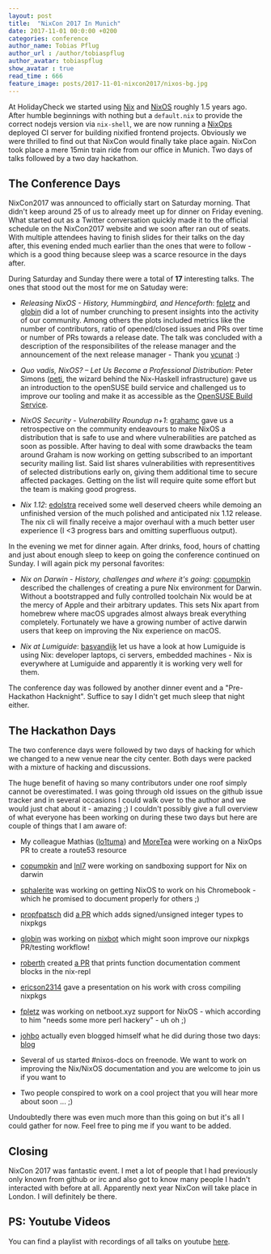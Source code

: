 ```yaml
---
layout: post
title:  "NixCon 2017 In Munich"
date: 2017-11-01 00:0:00 +0200
categories: conference 
author_name: Tobias Pflug
author_url : /author/tobiaspflug
author_avatar: tobiaspflug
show_avatar : true
read_time : 666
feature_image: posts/2017-11-01-nixcon2017/nixos-bg.jpg
---
```


At HolidayCheck we started using [Nix][nix] and [NixOS][nixos] roughly 1.5 years ago. After humble beginnings with nothing but a `default.nix` to provide the correct nodejs version via `nix-shell`, we are now running a [NixOps][nixops] deployed CI server for building nixified frontend projects. Obviously we were thrilled to find out that NixCon would finally take place again. NixCon took place a mere 15min train ride from our office in Munich. Two days of talks followed by a two day hackathon.

[nix]: https://nixos.org/nix
[nixos]: https://nixos.org
[nixops]: https://nixos.org/nixops

## The Conference Days

NixCon2017 was announced to officially start on Saturday morning. That didn't keep around 25 of us to already meet up for dinner on Friday evening. What started out as a Twitter conversation quickly made it to the official schedule on the NixCon2017 website and we soon after ran out of seats. With multiple attendees having to finish slides for their talks on the day after, this evening ended much earlier than the ones that were to follow - which is a good thing because sleep was a scarce resource in the days after.

During Saturday and Sunday there were a total of **17** interesting talks. The ones that stood out the most for me on Satuday were:

- *Releasing NixOS - History, Hummingbird, and Henceforth*: [fpletz][fpletz] and [globin][globin] did a lot of number crunching to present insights into the activity of our community. Among others the plots included metrics like the number of contributors, ratio of opened/closed issues and PRs over time or number of PRs towards a release date. The talk was concluded with a description of the responsibilites of the release manager and the announcement of the next release manager - Thank you [vcunat][vcunat] :)

- *Quo vadis, NixOS? – Let Us Become a Professional Distribution*: Peter Simons ([peti][peti], the wizard behind the Nix-Haskell infrastructure) gave us an introduction to the openSUSE build service and challenged us to improve our tooling and make it as accessible as the [OpenSUSE Build Service][obs].

- *NixOS Security - Vulnerability Roundup n+1*: [grahamc][grahamc] gave us a retrospective on the community endeavours to make NixOS a distribution that is safe to use and where vulnerabilities are patched as soon as possible. After having to deal with some drawbacks the team around Graham is now working on getting subscribed to an important security mailing list. Said list shares vulnerabilities with representitives of selected distributions early on, giving them additional time to secure affected packages. Getting on the list will require quite some effort but the team is making good progress.

- *Nix 1.12*: [edolstra][edolstra] received some well deserved cheers while demoing an unfinished version of the much polished and anticipated nix 1.12 release. The nix cli will finally receive a major overhaul with a much better user experience (I <3 progress bars and omitting superfluous output).

In the evening we met for dinner again. After drinks, food, hours of chatting and just about enough sleep to keep on going the conference continued on Sunday. I will again pick my  personal favorites:

- *Nix on Darwin - History, challenges and where it's going*: [copumpkin][copumpkin] described the challenges of creating a pure Nix environment for Darwin. Without a bootstrapped and fully controlled toolchain Nix would be at the mercy of Apple and their arbitrary updates. This sets Nix apart from homebrew where macOS upgrades almost always break everything completely. Fortunately we have a growing number of active darwin users that keep on improving the Nix experience on macOS.

- *Nix at Lumiguide*: [basvandijk][basvandijk] let us have a look at how Lumiguide is using Nix: developer laptops, ci servers, embedded machines - Nix is everywhere at Lumiguide and apparently it is working very well for them.

The conference day was followed by another dinner event and a "Pre-Hackathon Hacknight". Suffice to say I didn't get much sleep that night either.

## The Hackathon Days

The two conference days were followed by two days of hacking for which we changed to a new venue near the city center. Both days were packed with a mixture of hacking and discussions.

The huge benefit of having so many contributors under one roof simply cannot be overestimated. I was going through old issues on the github issue tracker and in several occasions I could walk over to the author and we would just chat about it - amazing ;) I couldn't possibly give a full overview of what everyone has been working on during these two days but here are couple of things that I am aware of:

- My colleague Mathias ([lo1tuma][lo1tuma]) and [MoreTea][moretea] were working on a NixOps PR to create a route53 resource

- [copumpkin][copumpkin] and [lnl7][lnl7] were working on sandboxing support for Nix on darwin

- [sphalerite][sphalerite] was working on getting NixOS to work on his Chromebook - which he promised to document properly for others ;)

- [propfpatsch][profpatsch] did [a PR](https://github.com/NixOS/nixpkgs/pull/27965) which adds signed/unsigned integer types to nixpkgs

- [globin][globin] was working on [nixbot](https://github.com/mayflower/nixbot) which might soon improve our nixpkgs PR/testing workflow!

- [roberth][roberth] created [a PR](https://github.com/NixOS/nix/pull/1652) that prints function documentation comment blocks in the nix-repl

- [ericson2314][ericson2314] gave a presentation on his work with cross compiling nixpkgs

- [fpletz][fpletz] was working on netboot.xyz support for NixOS - which according to him "needs some more perl hackery" - uh oh ;)

- [johbo][johbo] actually even blogged himself what he did during those two days: [blog](https://www.johbo.com/)

- Several of us started #nixos-docs on freenode. We want to work on improving the Nix/NixOS documentation and you are welcome to join us if you want to

- Two people conspired to work on a cool project that you will hear more about soon ... ;)


Undoubtedly there was even much more than this going on but it's all I could gather for now. Feel free to ping me if you want to be added.

## Closing

NixCon 2017 was fantastic event. I met a lot of people that I had previously only known from github or irc and also got to know many people I hadn't interacted with before at all. Apparently next year NixCon will take place in London. I will definitely be there.

## PS: Youtube Videos

You can find a playlist with recordings of all talks on youtube [here](https://www.youtube.com/watch?v=6esAi2OxULo&list=PLgknCdxP89ReQzhfKwMYjLdwWsc7us8ns).


[vcunat]: https://github.com/vcunat
[peti]: https://github.com/peti
[globin]: https://github.com/globin
[grahamc]: https://github.com/grahamc
[obs]: https://build.opensuse.org
[edolstra]: https://github.com/edolstra
[copumpkin]: https://github.com/copumpkin
[zimbatm]: https://github.com/zimbatm
[domenkozar]: https://github.com/domenkozar
[basvandijk]: [https://github.com/basvandijk]
[lo1tuma]: https://github.com/lo1tuma
[moretea]: https://github.com/moretea
[lnl7]: https://github.com/LnL7
[sphalerite]: https://github.com/lheckemann
[profpatsch]: https://github.com/Profpatsch
[roberth]: https://github.com/roberth
[ericson2314]: https://github.com/Ericson2314
[fpletz]: https://github.com/fpletz
[johbo]: https://github.com/johbo
